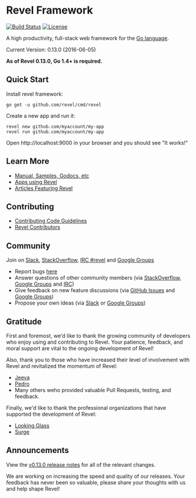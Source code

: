 # Revel Framework

[![Build Status](https://secure.travis-ci.org/revel/revel.svg?branch=master)](http://travis-ci.org/revel/revel)  [![License](https://img.shields.io/badge/license-MIT-blue.svg)](LICENSE)

A high productivity, full-stack web framework for the [Go language](http://www.golang.org).

Current Version: 0.13.0 (2016-06-05)

**As of Revel 0.13.0, Go 1.4+ is required.**

## Quick Start

Install revel framework:

	go get -u github.com/revel/cmd/revel

Create a new app and run it:

	revel new github.com/myaccount/my-app
	revel run github.com/myaccount/my-app

Open http://localhost:9000 in your browser and you should see "It works!"

## Learn More

* [Manual, Samples, Godocs, etc](http://revel.github.com)
* [Apps using Revel](https://github.com/revel/revel/wiki/Apps-in-the-Wild)
* [Articles Featuring Revel](https://github.com/revel/revel/wiki/Articles)

## Contributing

* [Contributing Code Guidelines](https://github.com/revel/revel/blob/master/CONTRIBUTING.md)
* [Revel Contributors](https://github.com/revel/revel/graphs/contributors)

## Community

Join on [Slack](https://revelframework.slack.com), [StackOverflow](http://stackoverflow.com/questions/tagged/revel), [IRC #revel](http://webchat.freenode.net/?channels=%23revel&uio=d4) and [Google Groups](https://groups.google.com/forum/#!forum/revel-framework)

* Report bugs [here](https://github.com/revel/revel/issues)
* Answer questions of other community members (via [StackOverflow](http://stackoverflow.com/questions/tagged/revel), [Google Groups](https://groups.google.com/forum/#!forum/revel-framework) and [IRC](http://webchat.freenode.net/?channels=%23revel&uio=d4))
* Give feedback on new feature discussions (via [GitHub Issues](https://github.com/revel/revel/issues) and [Google Groups](https://groups.google.com/forum/#!forum/revel-framework))
* Propose your own ideas (via [Slack](https://revelframework.slack.com) or [Google Groups](https://groups.google.com/forum/#!forum/revel-framework))


## Gratitude

First and foremost, we'd like to thank the growing community of developers who enjoy using and contributing to Revel. Your patience, feedback, and moral support are vital to the ongoing development of Revel!

Also, thank you to those who have increased their level of involvement with Revel and revitalized the momentum of Revel:
* [Jeeva](https://github.com/jeevatkm)
* [Pedro](https://github.com/pedromorgan)
* Many others weho provided valuable Pull Requests, testing, and feedback.

Finally, we'd like to thank the professional organizations that have supported the development of Revel:
* [Looking Glass](https://www.lookingglasscyber.com/)
* [Surge](http://surgeforward.com/)


## Announcements

View the [v0.13.0 release notes](https://github.com/revel/revel/releases/tag/v0.13.0)
for all of the relevant changes.

We are working on increasing the speed and quality of our releases. Your feedback has never been so valuable, please share your thoughts with us and help shape Revel!
